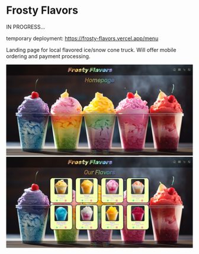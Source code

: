 # Frosty Flavors

IN PROGRESS...

temporary deployment: https://frosty-flavors.vercel.app/menu

Landing page for local flavored ice/snow cone truck. Will offer mobile ordering and payment processing.


![Homepage screenshot](/public/images/screenshot.jpg)
![Menu page screenshot](/public/images/screenshot2.jpg)